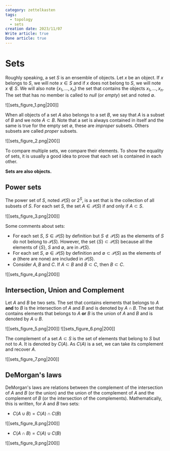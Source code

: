 ```yaml
---
category: zettelkasten
tags:
  - topology
  - sets
creation date: 2023/11/07
Write article: true
Done article: true
---
```

# Sets

Roughly speaking, a set $S$ is an ensemble of objects. Let $x$ be an object. If $x$ belongs to $S$, we will note $x \in S$ and if $x$ does not belong to $S$, we will note $x \notin S$. We will also note $\{x_1, \dots, x_n\}$ the set that contains the objects $x_1, \dots, x_n$. The set that has no member is called to *null* (or *empty*) set and noted $\emptyset$.

![[sets_figure_1.png|200]]

When all objects of a set $A$ also belongs to a set $B$, we say that $A$ is a subset of $B$ and we note $A \subset B$. Note that a set is always contained in itself and the same is true for the empty set $\emptyset$, these are *improper* subsets. Others subsets are called *proper* subsets.

![[sets_figure_2.png|200]]

To compare multiple sets, we compare their elements. To show the equality of sets, it is usually a good idea to prove that each set is contained in each other.

**Sets are also objects.** 

## Power sets

The power set of $S$, noted $\mathcal{P}(S)$ or $2^S$, is a set that is the collection of all subsets of $S$. For each set $S$, the set $A \in \mathcal{P}(S)$ if and only if $A \subset S$.

![[sets_figure_3.png|200]]

Some comments about sets:
- For each set $S$, $S \in \mathcal{P}(S)$ by definition but $S \not\subset \mathcal{P}(S)$ as the elements of $S$ do not belong to $\mathcal{P}(S)$. However, the set $\{S\} \subset \mathcal{P}(S)$ because all the elements of $\{S\}$, $S$ and $\emptyset$,  are in $\mathcal{P}(S)$.
- For each set $S$, $\emptyset \in \mathcal{P}(S)$ by definition and $\emptyset \subset \mathcal{P}(S)$ as the elements of $\emptyset$ (there are none) are included in $\mathcal{P}(S)$.
- Consider $A, B$ and $C$. If $A \subset B$ and $B \subset C$, then $B \subset C$.

![[sets_figure_4.png|200]]

## Intersection, Union and Complement

Let $A$ and $B$ be two sets. The set that contains elements that belongs to $A$ **and** to $B$ is the intersection of $A$ and $B$ and is denoted by $A \cap B$. The set that contains elements that belongs to $A$ **or** $B$ is the union of $A$ and $B$ and is denoted by $A \cup B$.

![[sets_figure_5.png|200]] ![[sets_figure_6.png|200]]

The complement of a set $A \subset S$ is the set of elements that belong to $S$ but not to $A$. It is denoted by $C(A)$. As $C(A)$ is a set, we can take its complement and recover $A$.

![[sets_figure_7.png|200]]

## DeMorgan's laws 

DeMorgan's laws are relations between the complement of the intersection of $A$ and $B$ (or the union) and the union of the complement of $A$ and the complement of $B$ (or the intersection of the complements). Mathematically, this is written, for $A$ and $B$ two sets:
- $C(A \cup B) = C(A) \cap C(B)$

![[sets_figure_8.png|200]]

- $C(A \cap B) = C(A) \cup C(B)$

![[sets_figure_9.png|200]]
